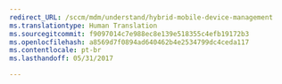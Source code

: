 ```yaml
---
redirect_URL: /sccm/mdm/understand/hybrid-mobile-device-management
ms.translationtype: Human Translation
ms.sourcegitcommit: f9097014c7e988ec8e139e518355c4efb19172b3
ms.openlocfilehash: a8569d7f0894ad640462b4e2534799dc4ceda117
ms.contentlocale: pt-br
ms.lasthandoff: 05/31/2017

---
```


